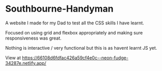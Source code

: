 # Southbourne-Handyman

A website I made for my Dad to test all the CSS skills I have learnt.

Focused on using grid and flexbox appropriately and making sure responsiveness was great.

Nothing is interactive / very functional but this is as havent learnt JS yet.

View at https://66108d6fdfac426a59cf4e0c--neon-fudge-34287e.netlify.app/
